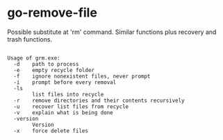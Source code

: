 # go-remove-file
Possible substitute at 'rm' command. Similar functions plus recovery and trash functions.

<pre><code>
Usage of grm.exe:
  -d    path to process
  -e    empty recycle folder
  -f    ignore nonexistent files, never prompt
  -i    prompt before every removal
  -ls
        list files into recycle
  -r    remove directories and their contents recursively
  -u    recover list files from recycle
  -v    explain what is being done
  -version
        Version
  -x    force delete files
</code></pre>

